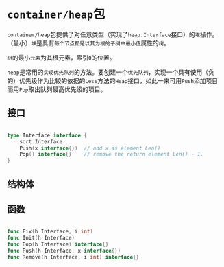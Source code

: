 

# `container/heap`包

`container/heap`包提供了对任意类型（实现了`heap.Interface`接口）的`堆`操作。（最小）`堆`是具有`每个节点都是以其为根的子树中最小值`属性的`树`。

`树`的最小`元素`为其根元素，索引`0`的位置。

`heap`是常用的`实现优先队列`的方法。要创建一个`优先队列`，实现一个具有使用（负的）优先级作为比较的依据的`Less`方法的`Heap`接口，如此一来可用`Push`添加项目而用`Pop`取出队列最高优先级的项目。


## 接口

```go

type Interface interface {
    sort.Interface
    Push(x interface{})  // add x as element Len()
    Pop() interface{}    // remove the return element Len() - 1.
}

```


## 结构体


## 函数

```go

func Fix(h Interface, i int)
func Init(h Interface)
func Pop(h Interface) interface{}
func Push(h Interface, x interface{})
func Remove(h Interface, i int) interface{}

```
